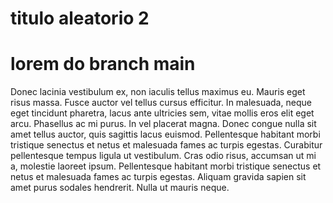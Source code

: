 # titulo aleatorio 2
# lorem do branch main
Donec lacinia vestibulum ex, non iaculis tellus maximus eu. Mauris eget risus massa. Fusce auctor vel tellus cursus efficitur. In malesuada, neque eget tincidunt pharetra, lacus ante ultricies sem, vitae mollis eros elit eget arcu. Phasellus ac mi purus. In vel placerat magna. Donec congue nulla sit amet tellus auctor, quis sagittis lacus euismod. Pellentesque habitant morbi tristique senectus et netus et malesuada fames ac turpis egestas. Curabitur pellentesque tempus ligula ut vestibulum. Cras odio risus, accumsan ut mi a, molestie laoreet ipsum. Pellentesque habitant morbi tristique senectus et netus et malesuada fames ac turpis egestas. Aliquam gravida sapien sit amet purus sodales hendrerit. Nulla ut mauris neque.
